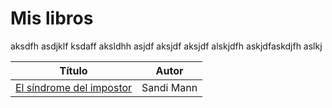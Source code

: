 # Mis libros

aksdfh asdjklf ksdaff aksldhh asjdf aksjdf aksjdf alskjdfh askjdfaskdjfh aslkj

| Título | Autor |
|-|-|
| [El síndrome del impostor](./autoayuda/el-sindrome-del-impostor.md) | Sandi Mann |
